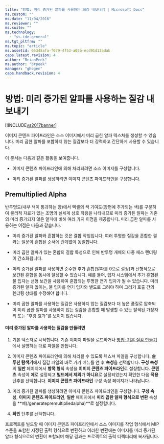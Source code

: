 ```yaml
---
title: "방법: 미리 증가된 알파를 사용하는 질감 내보내기 | Microsoft Docs"
ms.custom: ""
ms.date: "11/04/2016"
ms.reviewer: ""
ms.suite: ""
ms.technology: 
  - "vs-ide-general"
ms.tgt_pltfrm: ""
ms.topic: "article"
ms.assetid: 05348afa-f079-4f53-a05b-ecd91d13adab
caps.latest.revision: 4
author: "BrianPeek"
ms.author: "brpeek"
manager: "ghogen"
caps.handback.revision: 4
---
```

# 방법: 미리 증가된 알파를 사용하는 질감 내보내기
[!INCLUDE[vs2017banner](../code-quality/includes/vs2017banner.md)]

이미지 콘텐츠 파이프라인은 소스 이미지에서 미리 곱한 알파 텍스처를 생성할 수 있습니다.  미리 곱한 알파를 포함하지 않는 질감보다 더 강력하고 간단하게 사용할 수 있습니다.  
  
 이 문서는 다음과 같은 활동을 보여줍니다.  
  
-   이미지 콘텐츠 파이프라인에 의해 처리되려면 소스 이미지를 구성합니다.  
  
-   미리 증가된 알파를 생성하려면 이미지 콘텐츠 파이프라인을 구성합니다.  
  
## Premultiplied Alpha  
 반투명도\(내부 색이 통과하는 양\)에서 텍셀의 색 기여도\(장면에 추가되는 색\)를 구분하여 물리적 자료가 있는 조명의 실세계 상호 작용을 나타내므로 미리 증가된 알파는 기존의 미리 증가되지 않은 알파에 비해 여러 가지 이점을 제공합니다.  미리 곱한 알파를 사용하는 이점은 다음과 같습니다.  
  
-   미리 증가된 알파와 혼합하는 것은 결합 작업입니다. 여러 투명한 질감을 혼합한 결과는 질문이 혼합된 순서에 관계없이 동일합니다.  
  
-   미리 곱한 알파가 있는 혼합의 결합 특성으로 인해 반투명 개체의 다중 패스 렌더링이 간소화됩니다.  
  
-   미리 증가된 알파를 사용하면 순수한 추가 혼합\(알파를 0으로 설정\)과 선형적으로 보간된 혼합을 동시에 달성할 수 있습니다.  예를 들어, 입자 시스템에서 추가 혼합된 불 입자는 선형 보간을 사용하여 혼합되는 투명한 연기 입자가 될 수 있습니다.  미리 증가된 알파 없이는, 불 입자를 연기 입자와 별도로 그려야 하며 그리기 호출 간의 렌더링 상태를 수정해야 합니다.  
  
-   미리 곱한 알파를 사용하는 질감은 사용하지 않는 질감보다 더 높은 품질로 압축되며 미리 곱한 알파를 사용하지 않는 질감을 혼합할 때 발생할 수 있는 탈색된 가장자리 또는 "후광 효과"를 보이지 않습니다.  
  
#### 미리 증가된 알파를 사용하는 질감을 만들려면  
  
1.  기본 텍스처로 시작합니다.  기존 이미지 파일을 로드하거나 [방법: 기본 질감 만들기](../designers/how-to-create-a-basic-texture.md)에서 설명하는 대로 파일을 만듭니다.  
  
2.  이미지 콘텐츠 파이프라인에 의해 처리될 수 있도록 텍스쳐 파일을 구성합니다.  **솔루션 탐색기**에서 질감 파일의 바로 가기 메뉴를 연 후 **속성**을 선택합니다.  **구성 속성**의 **일반** 페이지에서 **항목 형식** 속성을 **이미지 콘텐츠 파이프라인**로 설정합니다.  **콘텐츠** 속성이 **예**로 설정되고 **빌드에서 제외**가 **아니요**로 설정되었는지 확인한 다음 **적용** 단추를 선택합니다.  **이미지 콘텐츠 파이프라인** 구성 속성 페이지가 나타납니다.  
  
3.  미리 증가된 알파를 생성하려면 이미지 콘텐츠 파이프라인을 구성합니다.  **구성 속성**, **이미지 콘텐츠 파이프라인**, **일반** 페이지에서 **미리 곱한 알파 형식으로 변환** 속성을 **예\(\/generatepremultipliedalpha\)**로 설정합니다.  
  
4.  **확인** 단추를 선택합니다.  
  
 프로젝트를 빌드할 때 이미지 콘텐츠 파이프라인에서 소스 이미지를 작업 형식에서 MIP 수준을 포함한 지정된 출력 형식으로 변환하고 이러한 변환에는 이미지를 미리 증가된 알파 형식으로의 변환이 포함되며 해당 결과는 프로젝트의 출력 디렉터리에 복사됩니다.
